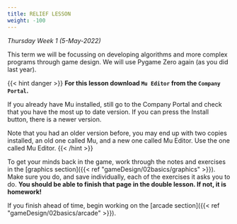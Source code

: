 ```yaml
---
title: RELIEF LESSON
weight: -100
---
```


*Thursday Week 1 (5-May-2022)*

This term we will be focussing on developing algorithms and more complex programs through game design. We will use Pygame Zero again (as you did last year).

{{< hint danger >}}
**For this lesson download `Mu Editor` from the `Company Portal`.**

If you already have Mu installed, still go to the Company Portal and check that you have the most up to date version. If you can press the Install button, there is a newer version.

Note that you had an older version before, you may end up with two copies installed, an old one called Mu, and a new one called Mu Editor. Use the one called Mu Editor.
{{< /hint >}}

To get your minds back in the game, work through the notes and exercises in the [graphics section]({{< ref "gameDesign/02basics/graphics" >}}). Make sure you do, and save individually, each of the exercises it asks you to do. **You should be able to finish that page in the double lesson. If not, it is homework!**

If you finish ahead of time, begin working on the [arcade section]({{< ref "gameDesign/02basics/arcade" >}}).